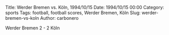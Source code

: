 Title: Werder Bremen vs. Köln, 1994/10/15
Date: 1994/10/15 00:00
Category: sports
Tags: football, football scores, Werder Bremen, Köln
Slug: werder-bremen-vs-koln
Author: carbonero


Werder Bremen 2 - 2 Köln
